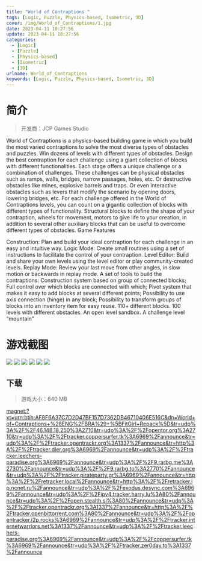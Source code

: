 ```yaml
---
title: "World of Contraptions "
tags: [Logic, Puzzle, Physics-based, Isometric, 3D]
cover: /img/World_of_Contraptions/1.jpg
date: 2023-04-11 10:27:56
update: 2023-04-11 10:27:56
categories: 
  - [Logic]
  - [Puzzle]
  - [Physics-based]
  - [Isometric]
  - [3D]
urlname: World_of_Contraptions
keywords: [Logic, Puzzle, Physics-based, Isometric, 3D]
---
```

# 简介

> 开发商：JCP Games Studio

World of Contraptions is a physics-based building game in which you build the most varied contraptions to solve the most diverse types of obstacles and puzzles. Win dozens of levels with different types of obstacles. Design the best contraption for each challenge using a giant collection of blocks with different functionalities.
Each stage offers a unique challenge or a combination of challenges. These challenges can be physical obstacles such as ramps, walls, bridges, narrow passages, holes, etc. Or destructive obstacles like mines, explosive barrels and traps. Or even interactive obstacles such as levers that modify the scenario by opening doors, lowering bridges, etc.
For each challenge offered in the World of Contraptions levels, you can count on a gigantic collection of blocks with different types of functionality. Structural blocks to define the shape of your contraption, wheels for movement, motors to give life to your creation, in addition to several other auxiliary blocks that can be useful to overcome different types of obstacles.
Game Features

Construction: Plan and build your ideal contraption for each challenge in an easy and intuitive way.
Logic Mode: Create small routines using a set of instructions to facilitate the control of your contraption.
Level Editor: Build and share your own levels using the level editor or play community-created levels.
Replay Mode: Review your last move from other angles, in slow motion or backwards in replay mode.
A set of tools to build the contraptions:
Construction system based on group of connected blocks;
Full control over which blocks are connected with which;
Pivot system that makes it easy to add blocks at several different points;
Possibility to use axis connection (hinge) in any block;
Possibility to transform groups of blocks into an inventory item for easy reuse.
110+ different blocks.
100 levels with different obstacles.
An open level sandbox.
A challenge level “mountain”

# 游戏截图

![](/img/World_of_Contraptions/2.jpg)
![](/img/World_of_Contraptions/3.jpg)
![](/img/World_of_Contraptions/4.jpg)
![](/img/World_of_Contraptions/5.jpg)
![](/img/World_of_Contraptions/6.jpg)
![](/img/World_of_Contraptions/7.jpg)


## 下载

> 游戏大小：640 MB

[magnet:?xt=urn:btih:AF8F6A37C7D2D47BF157D7362DB46710406E516C&amp;dn=World+of+Contraptions+%28ENG%2FBRA%29+%5BFitGirl+Repack%5D&amp;tr=udp%3A%2F%2F46.148.18.250%3A2710&amp;tr=udp%3A%2F%2Fopentor.org%3A2710&amp;tr=udp%3A%2F%2Ftracker.coppersurfer.tk%3A6969%2Fannounce&amp;tr=udp%3A%2F%2Ftracker.opentrackr.org%3A1337%2Fannounce&amp;tr=http%3A%2F%2Ftracker.dler.org%3A6969%2Fannounce&amp;tr=udp%3A%2F%2Ftracker.leechers-paradise.org%3A6969%2Fannounce&amp;tr=udp%3A%2F%2F9.rarbg.me%3A2730%2Fannounce&amp;tr=udp%3A%2F%2F9.rarbg.to%3A2770%2Fannounce&amp;tr=udp%3A%2F%2Ftracker.pirateparty.gr%3A6969%2Fannounce&amp;tr=http%3A%2F%2Fretracker.local%2Fannounce&amp;tr=http%3A%2F%2Fretracker.ip.ncnet.ru%2Fannounce&amp;tr=udp%3A%2F%2Fexodus.desync.com%3A6969%2Fannounce&amp;tr=udp%3A%2F%2Fipv4.tracker.harry.lu%3A80%2Fannounce&amp;tr=udp%3A%2F%2Fopen.stealth.si%3A80%2Fannounce&amp;tr=udp%3A%2F%2Ftracker.opentrackr.org%3A1337%2Fannounce&amp;tr=http%3A%2F%2Ftracker.openbittorrent.com%3A80%2Fannounce&amp;tr=udp%3A%2F%2Fopentracker.i2p.rocks%3A6969%2Fannounce&amp;tr=udp%3A%2F%2Ftracker.internetwarriors.net%3A1337%2Fannounce&amp;tr=udp%3A%2F%2Ftracker.leechers-paradise.org%3A6969%2Fannounce&amp;tr=udp%3A%2F%2Fcoppersurfer.tk%3A6969%2Fannounce&amp;tr=udp%3A%2F%2Ftracker.zer0day.to%3A1337%2Fannounce](magnet:?xt=urn:btih:AF8F6A37C7D2D47BF157D7362DB46710406E516C&amp;dn=World+of+Contraptions+%28ENG%2FBRA%29+%5BFitGirl+Repack%5D&amp;tr=udp%3A%2F%2F46.148.18.250%3A2710&amp;tr=udp%3A%2F%2Fopentor.org%3A2710&amp;tr=udp%3A%2F%2Ftracker.coppersurfer.tk%3A6969%2Fannounce&amp;tr=udp%3A%2F%2Ftracker.opentrackr.org%3A1337%2Fannounce&amp;tr=http%3A%2F%2Ftracker.dler.org%3A6969%2Fannounce&amp;tr=udp%3A%2F%2Ftracker.leechers-paradise.org%3A6969%2Fannounce&amp;tr=udp%3A%2F%2F9.rarbg.me%3A2730%2Fannounce&amp;tr=udp%3A%2F%2F9.rarbg.to%3A2770%2Fannounce&amp;tr=udp%3A%2F%2Ftracker.pirateparty.gr%3A6969%2Fannounce&amp;tr=http%3A%2F%2Fretracker.local%2Fannounce&amp;tr=http%3A%2F%2Fretracker.ip.ncnet.ru%2Fannounce&amp;tr=udp%3A%2F%2Fexodus.desync.com%3A6969%2Fannounce&amp;tr=udp%3A%2F%2Fipv4.tracker.harry.lu%3A80%2Fannounce&amp;tr=udp%3A%2F%2Fopen.stealth.si%3A80%2Fannounce&amp;tr=udp%3A%2F%2Ftracker.opentrackr.org%3A1337%2Fannounce&amp;tr=http%3A%2F%2Ftracker.openbittorrent.com%3A80%2Fannounce&amp;tr=udp%3A%2F%2Fopentracker.i2p.rocks%3A6969%2Fannounce&amp;tr=udp%3A%2F%2Ftracker.internetwarriors.net%3A1337%2Fannounce&amp;tr=udp%3A%2F%2Ftracker.leechers-paradise.org%3A6969%2Fannounce&amp;tr=udp%3A%2F%2Fcoppersurfer.tk%3A6969%2Fannounce&amp;tr=udp%3A%2F%2Ftracker.zer0day.to%3A1337%2Fannounce)